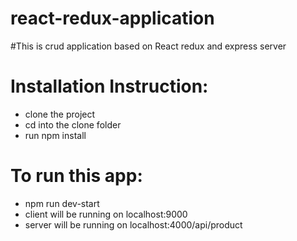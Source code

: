 # react-redux-application

#This is crud application based on React redux and express server

# Installation Instruction:
 - clone the project
 - cd into the clone folder
 - run npm install

# To run this app:
 - npm run dev-start
 - client will be running on localhost:9000
 - server will be running on localhost:4000/api/product
